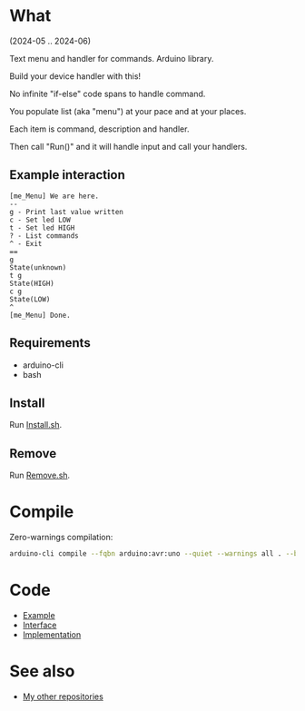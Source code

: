 # What

(2024-05 .. 2024-06)

Text menu and handler for commands. Arduino library.

Build your device handler with this!

No infinite "if-else" code spans to handle command.

You populate list (aka "menu") at your pace and at your places.

Each item is command, description and handler.

Then call "Run()" and it will handle input and call your handlers.

## Example interaction

```
[me_Menu] We are here.
--
g - Print last value written
c - Set led LOW
t - Set led HIGH
? - List commands
^ - Exit
==
g
State(unknown)
t g
State(HIGH)
c g
State(LOW)
^
[me_Menu] Done.
```

## Requirements

  * arduino-cli
  * bash


## Install

Run [Install.sh](Install.sh).


## Remove

Run [Remove.sh](Remove.sh).


# Compile

Zero-warnings compilation:

```bash
arduino-cli compile --fqbn arduino:avr:uno --quiet --warnings all . --build-property compiler.cpp.extra_flags="-std=c++1z"
```

# Code

* [Example](examples/me_Menu/me_Menu.ino)
* [Interface](src/me_Menu.h)
* [Implementation](src/me_Menu.cpp)


# See also

* [My other repositories](https://github.com/martin-eden/contents)
